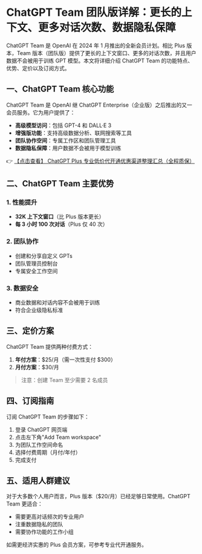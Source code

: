 # ChatGPT Team 团队版详解：更长的上下文、更多对话次数、数据隐私保障

ChatGPT Team 是 OpenAI 在 2024 年 1 月推出的全新会员计划。相比 Plus 版本，Team 版本（团队版）提供了更长的上下文窗口、更多的对话次数，并且用户数据不会被用于训练 GPT 模型。本文将详细介绍 ChatGPT Team 的功能特点、优势、定价以及订阅方式。

## 一、ChatGPT Team 核心功能

ChatGPT Team 是 OpenAI 继 ChatGPT Enterprise（企业版）之后推出的又一会员服务。它为用户提供了：

- **高级模型访问**：包括 GPT-4 和 DALL·E 3
- **增强版功能**：支持高级数据分析、联网搜索等工具
- **团队协作空间**：专属工作区和团队管理工具
- **数据隐私保障**：用户数据不会被用于模型训练

👉 [【点击查看】 ChatGPT Plus 专业低价代开通优惠渠道整理汇总（全程质保）](https://bit.ly/DaiKai)

## 二、ChatGPT Team 主要优势

### 1. 性能提升
- **32K 上下文窗口**（比 Plus 版本更长）
- **每 3 小时 100 次对话**（Plus 仅 40 次）

### 2. 团队协作
- 创建和分享自定义 GPTs
- 团队管理员控制台
- 专属安全工作空间

### 3. 数据安全
- 商业数据和对话内容不会被用于训练
- 符合企业级隐私标准

## 三、定价方案

ChatGPT Team 提供两种付费方式：

1. **年付方案**：$25/月（需一次性支付 $300）
2. **月付方案**：$30/月

> 注意：创建 Team 至少需要 2 名成员

## 四、订阅指南

订阅 ChatGPT Team 的步骤如下：

1. 登录 ChatGPT 网页端
2. 点击左下角"Add Team workspace"
3. 为团队工作空间命名
4. 选择付费周期（月付/年付）
5. 完成支付

## 五、适用人群建议

对于大多数个人用户而言，Plus 版本（$20/月）已经足够日常使用。ChatGPT Team 更适合：

- 需要更高对话频次的专业用户
- 注重数据隐私的团队
- 需要协作功能的工作小组

如需更经济实惠的 Plus 会员方案，可参考专业代开通服务。